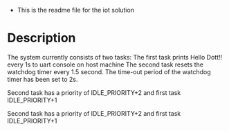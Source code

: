 
* This is the readme file for the iot solution




# Description
The system currently consists of two tasks:
The first task prints Hello Dott!! every 1s to uart console on host machine
The second task resets the watchdog timer every 1.5 second. The time-out period of the watchdog timer has been set to 2s.


Second task has a priority of IDLE_PRIORITY+2 and first task IDLE_PRIORITY+1

Second task has a priority of IDLE_PRIORITY+2 and first task IDLE_PRIORITY+1


